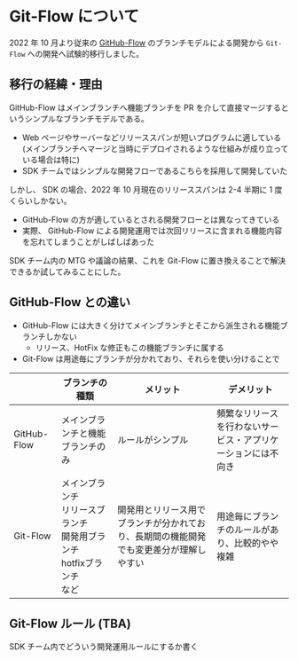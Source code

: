 # Git-Flow について

2022 年 10 月より従来の [GitHub-Flow](https://github.com/fan-ADN/nendSDK-Document-Private/wiki/AboutGitHub-Flow) のブランチモデルによる開発から `Git-Flow` への開発へ試験的移行しました。

## 移行の経緯・理由

GitHub-Flow はメインブランチへ機能ブランチを PR を介して直接マージするというシンプルなブランチモデルである。

- Web ページやサーバーなどリリーススパンが短いプログラムに適している(メインブランチへマージと当時にデプロイされるような仕組みが成り立っている場合は特に)
- SDK チームではシンプルな開発フローであるこちらを採用して開発していた

しかし、 SDK の場合、2022 年 10 月現在のリリーススパンは 2-4 半期に 1 度くらいしかない。

- GitHub-Flow の方が適しているとされる開発フローとは異なってきている
- 実際、 GitHub-Flow による開発運用では次回リリースに含まれる機能内容を忘れてしまうことがしばしばあった

SDK チーム内の MTG や議論の結果、これを Git-Flow に置き換えることで解決できるか試してみることにした。

## GitHub-Flow との違い

- GitHub-Flow には大きく分けてメインブランチとそこから派生される機能ブランチしかない
  - リリース、HotFix な修正もこの機能ブランチに属する
- Git-Flow は用途毎にブランチが分かれており、それらを使い分けることで

|             | ブランチの種類                                                                 | メリット                                                                               | デメリット                                                   |
|-------------|--------------------------------------------------------------------------------|----------------------------------------------------------------------------------------|--------------------------------------------------------------|
| GitHub-Flow | メインブランチと機能ブランチのみ                                               | ルールがシンプル                                                                       | 頻繁なリリースを行わないサービス・アプリケーションには不向き |
| Git-Flow    | メインブランチ<br>リリースブランチ<br>開発用ブランチ<br>hotfixブランチ<br>など | 開発用とリリース用でブランチが分かれており、長期間の機能開発でも変更差分が理解しやすい | 用途毎にブランチのルールがあり、比較的やや複雑               |

## Git-Flow ルール (TBA)

SDK チーム内でどういう開発運用ルールにするか書く

